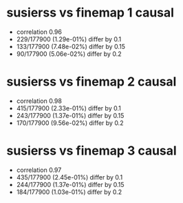 # susierss vs finemap  1 causal

- correlation 0.96
- 229/177900 (1.29e-01%) differ by 0.1
- 133/177900 (7.48e-02%) differ by 0.15
- 90/177900 (5.06e-02%) differ by 0.2


# susierss vs finemap  2 causal

- correlation 0.98
- 415/177900 (2.33e-01%) differ by 0.1
- 243/177900 (1.37e-01%) differ by 0.15
- 170/177900 (9.56e-02%) differ by 0.2


# susierss vs finemap  3 causal

- correlation 0.97
- 435/177900 (2.45e-01%) differ by 0.1
- 244/177900 (1.37e-01%) differ by 0.15
- 184/177900 (1.03e-01%) differ by 0.2


